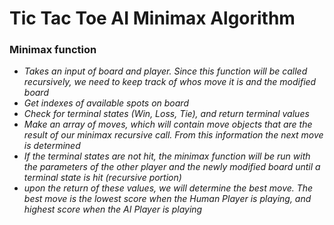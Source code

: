 # Tic Tac Toe AI Minimax Algorithm

### Minimax function

* _Takes an input of board and player. Since this function will be called recursively, we need to keep track of whos move it is and the modified board_
* _Get indexes of available spots on board_
* _Check for terminal states (Win, Loss, Tie), and return terminal values_
* _Make an array of moves, which will contain move objects that are the result of our minimax recursive call. From this information the next move is determined_
* _If the terminal states are not hit, the minimax function will be run with the parameters of the other player and the newly modified board until a terminal state is hit (recursive portion)_
* _upon the return of these values, we will determine the best move. The best move is the lowest score when the Human Player is playing, and highest score when the AI Player is playing_
